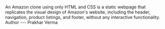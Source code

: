 An Amazon clone using only HTML and CSS is a static webpage that replicates the visual design of Amazon's website, including the header, navigation, product listings, and footer, without any interactive functionality.
Author --- Prakhar Verma
